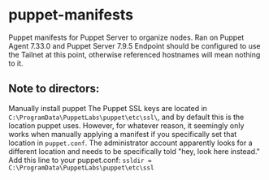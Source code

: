 # puppet-manifests
Puppet manifests for Puppet Server to organize nodes.
Ran on Puppet Agent 7.33.0 and Puppet Server 7.9.5
Endpoint should be configured to use the Tailnet at this point, otherwise referenced hostnames will mean nothing to it.

## Note to directors:
Manually install puppet 
The Puppet SSL keys are located in `C:\ProgramData\PuppetLabs\puppet\etc\ssl\`, and by default this is the location puppet uses. However, for whatever reason, it seemingly only works when manually applying a manifest if you specifically set that location in `puppet.conf`. The administrator account apparently looks for a different location and needs to be specifically told "hey, look here instead."
Add this line to your puppet.conf:
`ssldir = C:\ProgramData\PuppetLabs\puppet\etc\ssl`